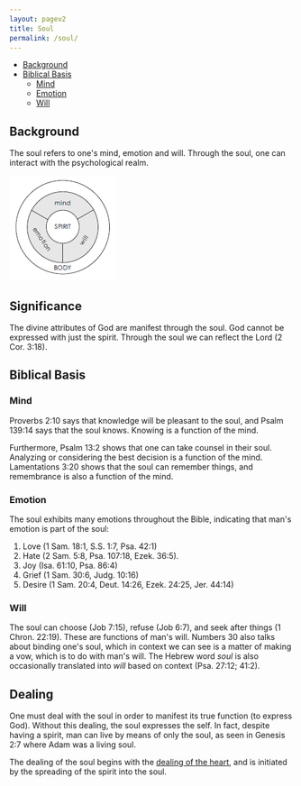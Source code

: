 ```yaml
---
layout: pagev2
title: Soul
permalink: /soul/
---
```

- [Background](#background)
- [Biblical Basis](#biblical-basis)
  - [Mind](#mind)
  - [Emotion](#emotion)
  - [Will](#will)

## Background

The soul refers to one's mind, emotion and will. Through the soul, one can interact with the psychological realm. 

![diagram of soul](../img/WL64-03-20EconomyGod06_2_chart.png)

## Significance

The divine attributes of God are manifest through the soul. God cannot be expressed with just the spirit. Through the soul we can reflect the Lord (2 Cor. 3:18).

## Biblical Basis

### Mind

Proverbs 2:10 says that knowledge will be pleasant to the soul, and Psalm 139:14 says that the soul knows. Knowing is a function of the mind.

Furthermore, Psalm 13:2 shows that one can take counsel in their soul. Analyzing or considering the best decision is a function of the mind. Lamentations 3:20 shows that the soul can remember things, and remembrance is also a function of the mind.

### Emotion

The soul exhibits many emotions throughout the Bible, indicating that man's emotion is part of the soul:
1. Love (1 Sam. 18:1, S.S. 1:7, Psa. 42:1)
2. Hate (2 Sam. 5:8, Psa. 107:18, Ezek. 36:5). 
3. Joy (Isa. 61:10, Psa. 86:4)
4. Grief (1 Sam. 30:6, Judg. 10:16)
5. Desire (1 Sam. 20:4, Deut. 14:26, Ezek. 24:25, Jer. 44:14)

### Will

The soul can choose (Job 7:15), refuse (Job 6:7), and seek after things (1 Chron. 22:19). These are functions of man's will. Numbers 30 also talks about binding one's soul, which in context we can see is a matter of making a vow, which is to do with man's will. The Hebrew word *soul* is also occasionally translated into *will* based on context (Psa. 27:12; 41:2).

## Dealing

One must deal with the soul in order to manifest its true function (to express God). Without this dealing, the soul expresses the self. In fact, despite having a spirit, man can live by means of only the soul, as seen in Genesis 2:7 where Adam was a living soul. 

The dealing of the soul begins with the [dealing of the heart](../dealing_with_heart.markdown), and is initiated by the spreading of the spirit into the soul.
